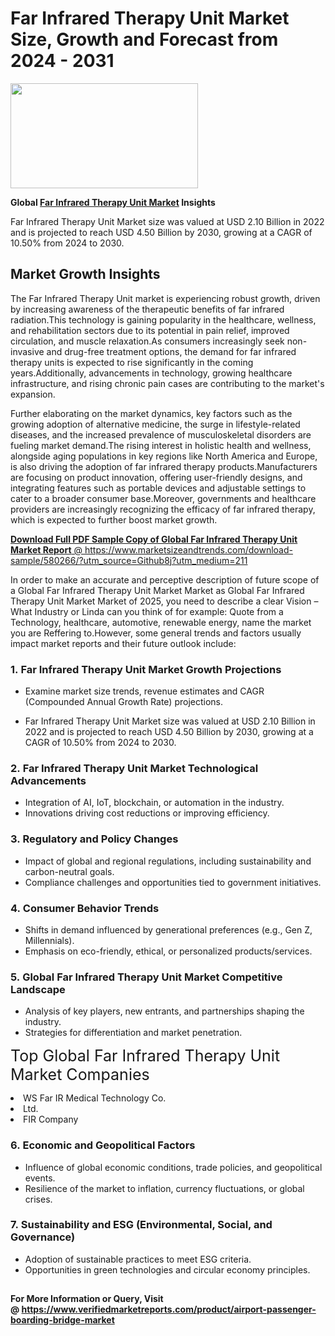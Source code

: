 <H1>Far Infrared Therapy Unit Market Size, Growth and Forecast from 2024 - 2031</H1><img class="aligncenter size-medium wp-image-584254" src="https://thirdeyenews.in/wp-content/uploads/2024/09/Global-Market-Research-300x168.jpeg" alt="" width="300" height="168" /><p><strong>Global&nbsp;<a href="https://www.marketsizeandtrends.com/download-sample/580266/?utm_source=Github8j?utm_medium=211">Far Infrared Therapy Unit Market</a> Insights</strong></p><p>Far Infrared Therapy Unit Market size was valued at USD 2.10 Billion in 2022 and is projected to reach USD 4.50 Billion by 2030, growing at a CAGR of 10.50% from 2024 to 2030.</p><p><h2>Market Growth Insights</h2> <p>The Far Infrared Therapy Unit market is experiencing robust growth, driven by increasing awareness of the therapeutic benefits of far infrared radiation.This technology is gaining popularity in the healthcare, wellness, and rehabilitation sectors due to its potential in pain relief, improved circulation, and muscle relaxation.As consumers increasingly seek non-invasive and drug-free treatment options, the demand for far infrared therapy units is expected to rise significantly in the coming years.Additionally, advancements in technology, growing healthcare infrastructure, and rising chronic pain cases are contributing to the market's expansion.</p> <p><a href="download_sample_link"></a></p> <p>Further elaborating on the market dynamics, key factors such as the growing adoption of alternative medicine, the surge in lifestyle-related diseases, and the increased prevalence of musculoskeletal disorders are fueling market demand.The rising interest in holistic health and wellness, alongside aging populations in key regions like North America and Europe, is also driving the adoption of far infrared therapy products.Manufacturers are focusing on product innovation, offering user-friendly designs, and integrating features such as portable devices and adjustable settings to cater to a broader consumer base.Moreover, governments and healthcare providers are increasingly recognizing the efficacy of far infrared therapy, which is expected to further boost market growth.</p> <p><a href="get_more_link"></p><p><span class=""><strong>Download Full PDF Sample Copy of Global Far Infrared Therapy Unit Market Report</strong> @ <a href="https://www.marketsizeandtrends.com/download-sample/580266/?utm_source=Github8j?utm_medium=211" target="_blank">https://www.marketsizeandtrends.com/download-sample/580266/?utm_source=Github8j?utm_medium=211</a></span></p><p>In order to make an accurate and perceptive description of future scope of a Global&nbsp;Far Infrared Therapy Unit Market Market as Global&nbsp;Far Infrared Therapy Unit Market Market of 2025, you need to describe a clear Vision &ndash; What Industry or Linda can you think of for example: Quote from a Technology, healthcare, automotive, renewable energy, name the market you are Reffering to.However, some general trends and factors usually impact market reports and their future outlook include:</p><h3>1.&nbsp;<strong>Far Infrared Therapy Unit Market Growth Projections</strong></h3><ul><li>Examine market size trends, revenue estimates and CAGR (Compounded Annual Growth Rate) projections.</li><li><p>Far Infrared Therapy Unit Market size was valued at USD 2.10 Billion in 2022 and is projected to reach USD 4.50 Billion by 2030, growing at a CAGR of 10.50% from 2024 to 2030.</p></li></ul><h3>2.&nbsp;<strong>Far Infrared Therapy Unit Market Technological Advancements</strong></h3><ul><li>Integration of AI, IoT, blockchain, or automation in the industry.</li><li>Innovations driving cost reductions or improving efficiency.</li></ul><h3>3.&nbsp;<strong>Regulatory and Policy Changes</strong></h3><ul><li>Impact of global and regional regulations, including sustainability and carbon-neutral goals.</li><li>Compliance challenges and opportunities tied to government initiatives.</li></ul><h3>4.&nbsp;<strong>Consumer Behavior Trends</strong></h3><ul><li>Shifts in demand influenced by generational preferences (e.g., Gen Z, Millennials).</li><li>Emphasis on eco-friendly, ethical, or personalized products/services.</li></ul><h3>5.&nbsp;<strong>Global Far Infrared Therapy Unit Market Competitive Landscape</strong></h3><ul><li>Analysis of key players, new entrants, and partnerships shaping the industry.</li><li>Strategies for differentiation and market penetration.</li></ul><p data-pm-slice="1 1 []"><span style="color: inherit; font-family: inherit; font-size: 25px;">Top Global Far Infrared Therapy Unit Market Companies</span></p><div class="" data-test-id=""><p><li>WS Far IR Medical Technology Co.</li><li> Ltd.</li><li> FIR Company</li></p></div><h3>6.&nbsp;<strong>Economic and Geopolitical Factors</strong></h3><ul><li>Influence of global economic conditions, trade policies, and geopolitical events.</li><li>Resilience of the market to inflation, currency fluctuations, or global crises.</li></ul><h3>7.&nbsp;<strong>Sustainability and ESG (Environmental, Social, and Governance)</strong></h3><ul><li>Adoption of sustainable practices to meet ESG criteria.</li><li>Opportunities in green technologies and circular economy principles.</li></ul><h2><strong style="font-size: 14px;">For More Information or Query, Visit @&nbsp;</strong><a style="background-color: #ffffff; font-size: 14px;" href="https://www.marketsizeandtrends.com/report/far-infrared-therapy-unit-market/" target="_blank">https://www.verifiedmarketreports.com/product/airport-passenger-boarding-bridge-market</a></h2>